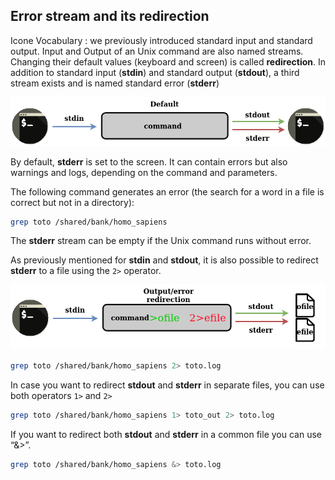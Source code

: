 <script>
import Quiz from "components/Quiz.svelte";
</script>

## Error stream and its redirection

Icone Vocabulary : we previously introduced standard input and standard output. 
Input and Output of an Unix command are also named streams. Changing their default values (keyboard and screen) is called **redirection**.
In addition to standard input (**stdin**) and standard output (**stdout**), a third stream exists and is named standard error (**stderr**) 

![error stream of a command](./assets/stream_in_out_err.png)

By default, **stderr** is set to the screen. It can contain errors but also warnings and logs, depending on the command and parameters. 

The following command generates an error (the search for a word in a file is correct but not in a directory):
```bash
grep toto /shared/bank/homo_sapiens
```
The **stderr** stream can be empty if the Unix command runs without error.

As previously mentioned for **stdin** and **stdout**, it is also possible to redirect **stderr** to a file using the `2>` operator.

![error stream of a command redirected on a file](./assets/stream_in_outfile_errfile.png)

```bash
grep toto /shared/bank/homo_sapiens 2> toto.log
```

In case you want to redirect **stdout** and **stderr** in separate files, you can use both operators `1>` and `2>`

```bash
grep toto /shared/bank/homo_sapiens 1> toto_out 2> toto.log
```
If you want to redirect both **stdout** and **stderr** in a common file you can use “&>”.
```bash
grep toto /shared/bank/homo_sapiens &> toto.log
```
